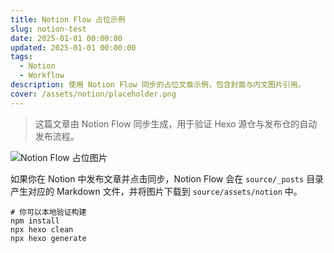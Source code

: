 ```yaml
---
title: Notion Flow 占位示例
slug: notion-test
date: 2025-01-01 00:00:00
updated: 2025-01-01 00:00:00
tags:
  - Notion
  - Workflow
description: 使用 Notion Flow 同步的占位文章示例，包含封面与内文图片引用。
cover: /assets/notion/placeholder.png
---
```


> 这篇文章由 Notion Flow 同步生成，用于验证 Hexo 源仓与发布仓的自动发布流程。

![Notion Flow 占位图片](/assets/notion/placeholder.png)

如果你在 Notion 中发布文章并点击同步，Notion Flow 会在 `source/_posts` 目录产生对应的 Markdown 文件，并将图片下载到 `source/assets/notion` 中。

```shell
# 你可以本地验证构建
npm install
npx hexo clean
npx hexo generate
```
